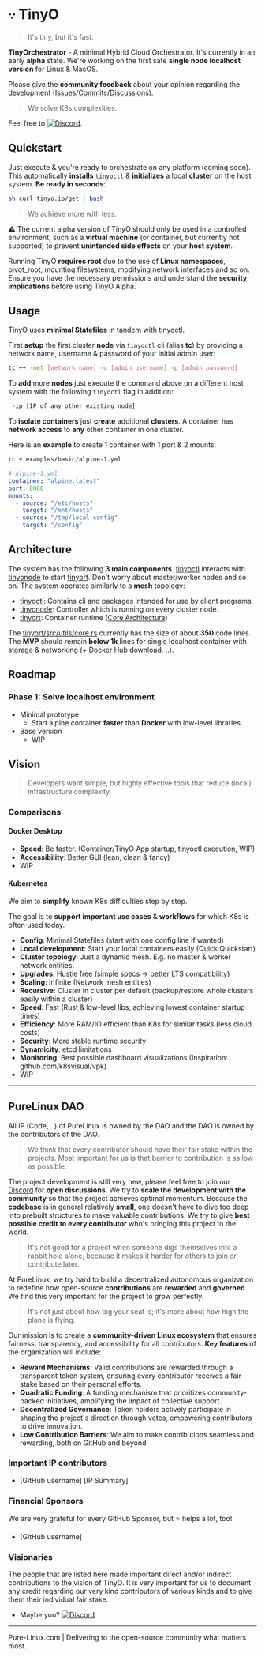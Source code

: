 # 𐬺 TinyO

<blockquote>
 <span>
    It's tiny, but it's fast.
 </span>
</blockquote>

**TinyOrchestrator** - A minimal Hybrid Cloud Orchestrator.
It's currently in an early **alpha** state.
We're working on the first safe **single node localhost version** for Linux & MacOS.

Please give the **community feedback** about your opinion regarding the development ([Issues](https://github.com/pure-linux/tinyo/issues)/[Commits](https://github.com/pure-linux/tinyo/commits)/[Discussions](https://github.com/pure-linux/tinyo/discussions)).

<blockquote>
 <span>
    We solve K8s complexities.
 </span>
</blockquote>

Feel free to [![Discord](https://img.shields.io/badge/discord-join-7289DA.svg?logo=discord&longCache=true&style=flat)](https://discord.gg/ERKBk6ArnQ).

## Quickstart

Just execute & you're ready to orchestrate on any platform (coming soon). This automatically **installs** ```tinyoctl``` & **initializes** a local **cluster** on the host system. **Be ready in seconds**:

```bash
sh curl tinyo.io/get | bash
```

<blockquote>
 <span>
    We achieve more with less.
 </span>
</blockquote>

⚠️ The current alpha version of TinyO should only be used in a controlled environment, such as a **virtual machine** (or container, but currently not supported) to prevent **unintended side effects** on your **host system**.

Running TinyO **requires root** due to the use of **Linux namespaces**, pivot_root, mounting filesystems, modifying network interfaces and so on.
Ensure you have the necessary permissions and understand the **security implications** before using TinyO Alpha.

## Usage

TinyO uses **minimal Statefiles** in tandem with [tinyoctl](https://github.com/pure-linux/tinyoctl).

First **setup** the first cluster **node** via ```tinyoctl``` cli (alias **tc**) by providing a network name, username & password of your initial admin user:
```sh
tc ++ -net [network_name] -u [admin_username] -p [admin_password]
```

To **add** more **nodes** just execute the command above on a different host system with the following ```tinyoctl``` flag in addition:
```sh
 -ip [IP of any other existing node]
```

To **isolate containers** just **create** additional **clusters**. A container has **network access** to **any** other container in one cluster.

Here is an **example** to create 1 container with 1 port & 2 mounts:

```sh
tc + examples/basic/alpine-1.yml
```

```yaml
# alpine-1.yml
container: "alpine:latest"
port: 8080
mounts:
  - source: "/etc/hosts"
    target: "/mnt/hosts"
  - source: "/tmp/local-config"
    target: "/config"
```

## Architecture

The system has the following **3 main components**. [tinyoctl](https://github.com/pure-linux/tinyoctl) interacts with [tinyonode](https://github.com/pure-linux/tinyonode) to start [tinyort](https://github.com/pure-linux/tinyort).
Don't worry about master/worker nodes and so on. The system operates similarly to a **mesh** topology:

- [tinyoctl](https://github.com/pure-linux/tinyoctl): Contains cli and packages intended for use by client programs.
- [tinyonode](https://github.com/pure-linux/tinyonode): Controller which is running on every cluster node.
- [tinyort](https://github.com/pure-linux/tinyort): Container runtime ([Core Architecture][tinyort-docs-utils-core-readme.md])

The [tinyort/src/utils/core.rs][tinyort-src-utils-core.rs] currently has the size of about **350** code lines. The **MVP** should remain **below 1k** lines for single localhost container with storage & networking (+ Docker Hub download, ..).

## Roadmap

### Phase 1: Solve localhost environment

- Minimal prototype
  - Start alpine container **faster** than **Docker** with low-level libraries
- Base version
  - WIP

## Vision

<blockquote>
 <span>
    Developers want simple, but highly effective tools that reduce (local) infrastructure complexity.
 </span>
</blockquote>

### Comparisons

#### Docker Desktop

- **Speed**: Be faster. (Container/TinyO App startup, tinyoctl execution, WIP)
- **Accessibility**: Better GUI (lean, clean & fancy)
- WIP

#### Kubernetes

We aim to **simplify** known K8s difficulties step by step.

The goal is to **support important use cases** & **workflows** for which K8s is often used today.

- **Config**: Minimal Statefiles (start with one config line if wanted)
- **Local development**: Start your local containers easily (Quick Quickstart)
- **Cluster topology**: Just a dynamic mesh. E.g. no master & worker network entities.
- **Upgrades**: Hustle free (simple specs -> better LTS compatibility)
- **Scaling**: Infinite (Network mesh entities)
- **Recursive**: Cluster in cluster per default (backup/restore whole clusters easily within a cluster)
- **Speed**: Fast (Rust & low-level libs, achieving lowest container startup times)
- **Efficiency**: More RAM/IO efficient than K8s for similar tasks (less cloud costs)
- **Security**: More stable runtime security
- **Dynamicity**: etcd limitations
- **Monitoring**: Best possible dashboard visualizations (Inspiration: github.com/k8svisual/vpk)
- WIP

---

## PureLinux DAO

All IP (Code, ..) of PureLinux is owned by the DAO and the DAO is owned by the contributors of the DAO.

<blockquote>
 <span>
   We think that every contributor should have their fair stake within the projects. Most important for us is that barrier to contribution is as low as possible.
 </span>
</blockquote>

The project development is still very new, please feel free to join our [Discord][discord] for **open discussions**.
We try to **scale the development with the community** so that the project achieves optimal momentum.
Because the **codebase** is in general relatively **small**, one doesn't have to dive too deep into prebuilt structures to make valuable contributions.
We try to give **best possible credit to every contributor** who's bringing this project to the world.

<blockquote>
 <span>
   It's not good for a project when someone digs themselves into a rabbit hole alone, because it makes it harder for others to join or contribute later.
 </span>
</blockquote>

At PureLinux, we try hard to build a decentralized autonomous organization to redefine how open-source **contributions** are **rewarded** and **governed**. We find this very important for the project to grow perfectly.

<blockquote>
 <span>
   It's not just about how big your seat is; it's more about how high the plane is flying.
 </span>
</blockquote>

Our mission is to create a **community-driven Linux ecosystem** that ensures fairness, transparency, and accessibility for all contributors.
**Key features** of the organization will include:

- **Reward Mechanisms**: Valid contributions are rewarded through a transparent token system, ensuring every contributor receives a fair stake based on their personal efforts.
- **Quadratic Funding**: A funding mechanism that prioritizes community-backed initiatives, amplifying the impact of collective support.
- **Decentralized Governance**: Token holders actively participate in shaping the project's direction through votes, empowering contributors to drive innovation.
- **Low Contribution Barriers**: We aim to make contributions seamless and rewarding, both on GitHub and beyond.

### Important IP contributors

- [GitHub username] [IP Summary]

### Financial Sponsors

We are very grateful for every GitHub Sponsor, but ⭐️ helps a lot, too!

- [GitHub username]

### Visionaries

The people that are listed here made important direct and/or indirect contributions to the vision of TinyO. It is very important for us to document any credit regarding our very kind contributors of various kinds and to give them their individual fair stake.

- Maybe you? [![Discord](https://img.shields.io/badge/discord-join-7289DA.svg?logo=discord&longCache=true&style=flat)](https://discord.gg/ERKBk6ArnQ)

---

Pure-Linux.com | Delivering to the open-source community what matters most.

[discord]: https://discord.gg/ERKBk6ArnQ
[tinyort-src-utils-core.rs]: https://github.com/pure-linux/tinyort/blob/release/alpha/0.0.1/src/utils/core.rs
[tinyort-docs-utils-core-readme.md]: https://github.com/pure-linux/tinyort/blob/release/alpha/0.0.1/docs/utils/core/README.md